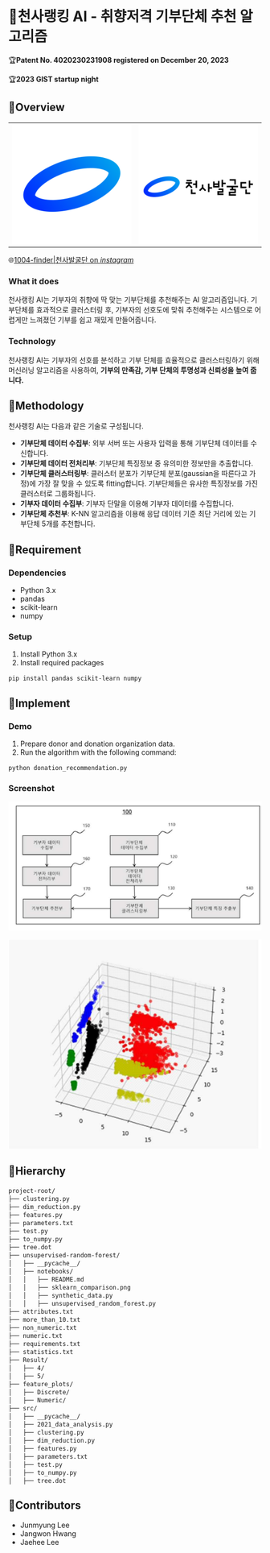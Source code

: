 # 👼천사랭킹 AI - 취향저격 기부단체 추천 알고리즘

🏆**Patent No. 4020230231908 registered on December 20, 2023**

🏆**2023 GIST startup night**

## 📂Overview

<table>
  <tr>
    <td style="text-align:center;"><img src="images/005.png" alt="Image 1" width="300"/></td>
    <td style="text-align:center;"><img src="images/008.png" alt="Image 2" width="300"/></td>
  </tr>
</table>

🌐[1004-finder|천사발굴단 on *instagram*](https://www.instagram.com/1004_finder/)

### What it does

천사랭킹 AI는 기부자의 취향에 딱 맞는 기부단체를 추천해주는 AI 알고리즘입니다. 기부단체를 효과적으로 클러스터링 후, 기부자의 선호도에 맞춰 추천해주는 시스템으로 어렵게만 느껴졌던 기부를 쉽고 재밌게 만들어줍니다.

### Technology

천사랭킹 AI는 기부자의 선호를 분석하고 기부 단체를 효율적으로 클러스터링하기 위해 머신러닝 알고리즘을 사용하여, **기부의 만족감, 기부 단체의 투명성과 신뢰성을 높여 줍니다.** 

## 📂Methodology

천사랭킹 AI는 다음과 같은 기술로 구성됩니다. 

- **기부단체 데이터 수집부**: 외부 서버 또는 사용자 입력을 통해 기부단체 데이터를 수신합니다. 
- **기부단체 데이터 전처리부**: 기부단체 특징정보 중 유의미한 정보만을 추출합니다.
- **기부단체 클러스터링부**: 클러스터 분포가 기부단체 분포(gaussian을 따른다고 가정)에 가장 잘 맞을 수 있도록 fitting합니다. 기부단체들은 유사한 특징정보를 가진 클러스터로 그룹화됩니다. 
- **기부자 데이터 수집부**: 기부자 단말을 이용해 기부자 데이터를 수집합니다. 
- **기부단체 추천부**: K-NN 알고리즘을 이용해 응답 데이터 기준 최단 거리에 있는 기부단체 5개를 추천합니다. 

## 📂Requirement

### Dependencies

- Python 3.x
- pandas
- scikit-learn
- numpy

### Setup

1. Install Python 3.x
2. Install required packages

```
pip install pandas scikit-learn numpy
```


## 📂Implement

### Demo

1. Prepare donor and donation organization data.
2. Run the algorithm with the following command:

```
python donation_recommendation.py
```

### Screenshot

![image-20240519221354172](images/1.png)

![image-20240519221338881](images/2.png)



## 📂Hierarchy

```
project-root/
├── clustering.py
├── dim_reduction.py
├── features.py
├── parameters.txt
├── test.py
├── to_numpy.py
├── tree.dot
├── unsupervised-random-forest/
│   ├── __pycache__/
│   ├── notebooks/
│   │   ├── README.md
│   │   ├── sklearn_comparison.png
│   │   ├── synthetic_data.py
│   │   ├── unsupervised_random_forest.py
├── attributes.txt
├── more_than_10.txt
├── non_numeric.txt
├── numeric.txt
├── requirements.txt
├── statistics.txt
├── Result/
│   ├── 4/
│   ├── 5/
├── feature_plots/
│   ├── Discrete/
│   ├── Numeric/
├── src/
│   ├── __pycache__/
│   ├── 2021_data_analysis.py
│   ├── clustering.py
│   ├── dim_reduction.py
│   ├── features.py
│   ├── parameters.txt
│   ├── test.py
│   ├── to_numpy.py
│   ├── tree.dot
```


## 📂Contributors

- Junmyung Lee
- Jangwon Hwang
- Jaehee Lee


